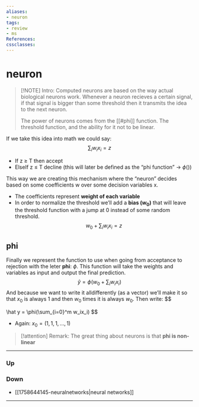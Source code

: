 ```yaml
---
aliases:
- neuron
tags:
- review
- ms
References:
cssclasses:
---
```

# neuron
> [!NOTE] Intro: 
> Computed neurons are based on the way actual biological neurons work. Whenever a neuron recieves a certain signal, if that signal is bigger than some threshold then it transmits the idea to the next neuron.
> 
> The power of neurons comes from the [[#phi]] function. The threshold function, and the ability for it not to be linear.

If we take this idea into math we could say: 
$$
\sum_i w_i x_i = z
$$
- If z ≥ T then accept
- ElseIf z ≤ T decline
   (this will later be defined as the “phi function” → $\phi ()$)

This way we are creating this mechanism where the “neuron” decides based on some coefficients w over some decision variables x. 
- The coefficients represent **weight of each variable** 
- In order to normalize the threshold we’ll add a **bias ($w_0$)** that will leave the threshold function with a jump at 0 instead of some random threshold.
$$
 w_0 +\sum_i w_i x_i = z  
$$
## phi
Finally we represent the function to use when going from acceptance to rejection with the leter **phi**: $\phi$. This function will take the weights and variables as input and output the final prediction. 
$$
\hat y = \phi(w_0 + \sum_i w_ix_i)
$$
And because we want to write it alldifferently (as a vector) we’ll make it so that $x_0$ is always 1 and then $w_0$ times it is always $w_0$. Then write: 
$$

\hat y = \phi(\sum_{i=0}^m w_ix_i)
$$
+ Again: $x_0 = (1,1,1,…,1)$


> [!attention] Remark:
> The great thing about neurons is that **phi is non-linear**



***
### Up
### Down
- [[1758644145-neuralnetworks|neural networks]]
***
